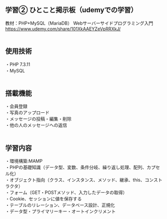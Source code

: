 ## 学習② ひとこと掲示板（udemyでの学習）
教材：PHP+MySQL（MariaDB） Webサーバーサイドプログラミング入門<br>
https://www.udemy.com/share/101XkAAEYZeVpRRXkJ/
<br><br>

## 使用技術
・PHP 7.3.11<br>
・MySQL<br>
<br>

## 搭載機能
・会員登録<br>
・写真のアップロード<br>
・メッセージの投稿・編集・削除<br>
・他の人のメッセージへの返信<br>
<br>

## 学習内容
・環境構築:MAMP<br>
・PHPの基礎知識（データ型、変数、条件分岐、繰り返し処理、配列、カプセル化）<br>
・オブジェクト指向（クラス、インスタンス、メソッド、継承、this、コンストラクタ）<br>
・フォーム（GET・POSTメソッド、入力したデータの取得）<br>
・Cookie、セッションに値を保存する<br>
・テーブルのリレーション、データベース設計、正規化<br>
・データ型・プライマリーキー・オートインクリメント<br>
